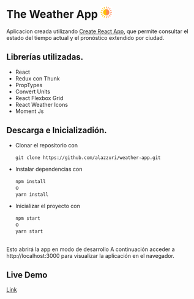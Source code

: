 # The Weather App <img src="./public/favicon.png" width='30px'/>

Aplicacion creada utilizando [Create React App](https://github.com/facebook/create-react-app), que permite consultar el estado del tiempo actual y el pronóstico extendido por ciudad.

## Librerías utilizadas.

- React
- Redux con Thunk
- PropTypes
- Convert Units
- React Flexbox Grid
- React Weather Icons
- Moment Js

## Descarga e Inicializadión.

- Clonar el repositorio con <br>

  `git clone https://github.com/alazzuri/weather-app.git`

- Instalar dependencias con <br>

  `npm install` <br> o <br>`yarn install`

- Inicializar el proyecto con<br>

  `npm start`<br> o <br>`yarn start`

<br>
Esto abrirá la app en modo de desarrollo
A continuación acceder a http://localhost:3000 
para visualizar la aplicación en el navegador.

## Live Demo

[Link](https://alazzuri.github.io/weather-app/)
